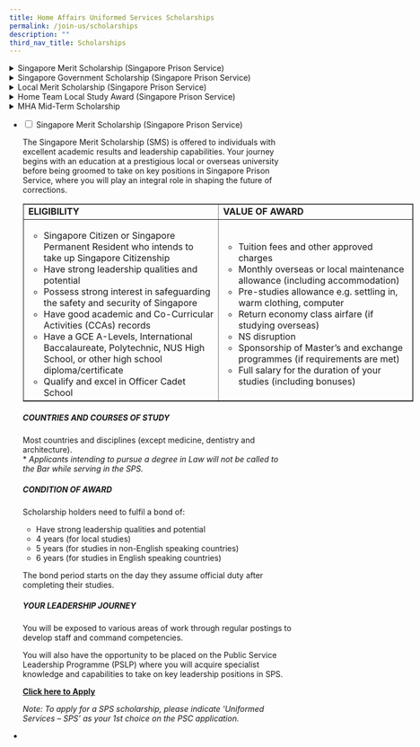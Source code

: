 ```yaml
---
title: Home Affairs Uniformed Services Scholarships
permalink: /join-us/scholarships
description: ""
third_nav_title: Scholarships
---
```

<details class="accordion">
    <summary class="headeraccordion">Singapore Merit Scholarship (Singapore Prison Service)
    </summary>
    <p>&nbsp;</p>
    <div style="text-align:justify;">The Singapore Merit Scholarship (SMS) is offered to individuals with excellent academic results and&nbsp;<span style="background-color:transparent;color:inherit;text-align:inherit;text-transform:inherit;white-space:inherit;word-spacing:normal;caret-color:auto;font-size:inherit;font-weight:400;">leadership capabilities. Your journey begins with an education at a prestigious local or overseas&nbsp;</span>
        <span style="background-color:transparent;color:inherit;text-align:inherit;text-transform:inherit;white-space:inherit;word-spacing:normal;caret-color:auto;font-size:inherit;font-weight:400;">university before being groomed to take on key positions in Singapore Prison Service, where you will&nbsp;</span>
        <span style="background-color:transparent;color:inherit;text-align:inherit;text-transform:inherit;white-space:inherit;word-spacing:normal;caret-color:auto;font-size:inherit;font-weight:400;">play an integral role in shaping the future of corrections.</span>
    </div>
    <p style="text-align:justify;">&nbsp;</p>
    <table>
        <tbody>
            <tr style="height:50%;">
                <td style="width:50%;">
                    <h3>ELIGIBILITY</h3>
                </td>
                <td style="width:50%;">
                    <h3>VALUE OF AWARD</h3>
                </td>
            </tr>
            <tr style="height:50%;">
                <td style="width:50%;">
                    <ul>
                        <li>Singapore Citizen or Singapore Permanent Resident who intends to take up Singapore Citizenship</li>
                        <li>Have strong leadership qualities and potential</li>
                        <li>Possess strong interest in safeguarding the safety and security of Singapore</li>
                        <li>Have good academic and Co-Curricular Activities (CCAs) records</li>
                        <li>Have a GCE A-Levels, International Baccalaureate, Polytechnic, NUS High School, or other high school diploma/certificate</li>
                        <li>Qualify and excel in Officer Cadet School</li>
                    </ul>
                </td>
                <td style="width:50%;">
                    <div></div>
                    <ul>
                        <li>Tuition fees and other approved charges</li>
                        <li>Monthly overseas or local maintenance allowance (including accommodation)</li>
                        <li>Pre-studies allowance e.g. settling in, warm clothing, computer</li>
                        <li>Return economy class airfare (if studying overseas)</li>
                        <li>NS disruption</li>
                        <li>Sponsorship of Master’s and exchange programmes (if requirements are met)</li>
                        <li>Full salary for the duration of your studies (including bonuses)</li>
                    </ul>
                </td>
            </tr>
        </tbody>
    </table><span style="background-color:transparent;color:inherit;font-family:inherit;text-align:inherit;text-transform:inherit;white-space:inherit;word-spacing:normal;caret-color:auto;font-size:inherit;font-weight:400;"></span>
    <h3>COUNTRIES AND COURSES OF STUDY</h3>
    <p dir="ltr">Most countries and disciplines (except medicine, dentistry and architecture).<br>*<em>&nbsp;Applicants intending to pursue a degree in Law will not be called to the Bar while serving in the SPS.</em></p>
    <h3 dir="ltr">CONDITION OF AWARD</h3>
    <p dir="ltr">Scholarship holders need to fulfil a bond of:</p>
    <ul>
        <li>Have strong leadership qualities and potential</li>
        <li>4 years (for local studies)</li>
        <li>5 years (for studies in non-English speaking countries)</li>
        <li>6 years (for studies in English speaking countries)</li>
    </ul>
    <div>
        <p>The bond period starts on the day they assume official duty after completing their studies.</p>
    </div>
    <h3 dir="ltr">YOUR LEADERSHIP JOURNEY</h3>
    <p dir="ltr">You will be exposed to various areas of work through regular postings to develop staff and command competencies.
    </p>
    <p dir="ltr">You will also have the opportunity to be placed on the Public Service Leadership Programme (PSLP) where you will acquire specialist knowledge and capabilities to take on key leadership positions in SPS.
    </p>
    <p><a href="https://www.psc.gov.sg/Scholarships/public-sector-scholarships/browse-by-scholarship/singapore-merit-scholarship-MHA" data-sf-ec-immutable=""><strong>Click here to Apply</strong></a></p>
    <div><em>Note: To apply for a SPS scholarship, please indicate 'Uniformed Services – SPS’ as your 1st choice on the PSC application.</em></div>
    <p>&nbsp;</p>
</details>
<details class="accordion">
    <summary class="headeraccordion">Singapore Government Scholarship (Singapore Prison Service)
    </summary>
    <p>&nbsp;</p>
    <div class="body">
        <p style="text-align:justify;">The Singapore Government Scholarship (SGS) provides highly qualified individuals opportunities to pursue undergraduate studies in top overseas or local universities. Upon graduation, you will embark on an exciting and rewarding career as a Prison
            Officer to transform lives and influence communities towards a society without re-offending. With a SGS, you will be given opportunities to take on leadership positions in the Singapore Prison Service and shape the future of corrections. Mid-term
            scholarship is available.</p>
        <table>
            <tbody>
                <tr style="height:50%;">
                    <td style="width:50%;">
                        <h3>ELIGIBILITY</h3>
                    </td>
                    <td style="width:50%;">
                        <h3>VALUE OF AWARD</h3>
                    </td>
                </tr>
                <tr style="height:50%;">
                    <td style="width:50%;">
                        <ul>
                            <li>Singapore Citizen or Singapore Permanent Resident who intends to take up Singapore Citizenship</li>
                            <li>Have strong leadership qualities and potential</li>
                            <li>Possess strong interest in safeguarding the safety and security of Singapore</li>
                            <li>Have good academic and Co-Curricular Activities (CCAs) records</li>
                            <li>Have a GCE A-Levels, International Baccalaureate, Polytechnic, NUS High School, or other high school diploma/certificate. [Current Undergraduate students (not in final year of studies) with good academic results may also apply.
                                Check out more details on a mid-term scholarship.]</li>
                            <li>Perform well in National Service (for male applicants)</li>
                        </ul>
                    </td>
                    <td style="width:50%;">
                        <ul>
                            <li>Tuition fees and other approved charges</li>
                            <li>Monthly overseas or local maintenance allowance (including accommodation)</li>
                            <li>Pre-studies allowance e.g. settling in, warm clothing, computer</li>
                            <li>Return economy class airfare (if studying overseas)</li>
                            <li>Sponsorship of Master’s and exchange programmes (if requirements are met)</li>
                        </ul>
                    </td>
                </tr>
            </tbody>
        </table>
        <h3>COUNTRIES AND COURSES OF STUDY</h3>
        <p dir="ltr">Most countries and disciplines (except medicine, dentistry and architecture).<br>*&nbsp;<em>Applicants intending to pursue a degree in Law will not be called to the Bar while serving in the SPS.</em></p>
        <h3 dir="ltr">CONDITION OF AWARD</h3>
        <p dir="ltr">Scholarship holders need to fulfil a bond of:&nbsp;</p>
        <ul>
            <li>4 years (for local studies)</li>
            <li>5 years (for studies in non-English speaking countries)</li>
            <li>6 years (for studies in English speaking countries)</li>
        </ul>
        <p dir="ltr">The bond period starts on the day they assume official duty after completing their studies.</p>
        <h3 dir="ltr">YOUR LEADERSHIP JOURNEY</h3>
        <p dir="ltr">You will be exposed to various areas of work through regular postings to develop staff and command competencies.<br><br>You will also have the opportunity to be placed on the Public Service Leadership Programme (PSLP) where you will acquire
            specialist knowledge and capabilities to take on key leadership positions in SPS.</p>
        <p><a href="https://www.psc.gov.sg/Scholarships/public-sector-scholarships/browse-by-scholarship/singapore-government-scholarship-MHA" data-sf-ec-immutable=""></a><a href="https://www.psc.gov.sg/Scholarships/public-sector-scholarships/browse-by-scholarship/singapore-government-scholarship-MHA" data-sf-ec-immutable=""><strong></strong></a><strong><a href="https://www.psc.gov.sg/Scholarships/public-sector-scholarships/browse-by-scholarship/singapore-government-scholarship-MHA" data-sf-ec-immutable="">Click here to Apply&nbsp;</a></strong></p>
        <p><em>Note: To apply for a SPS scholarship, please indicate 'Uniformed Services – SPS’ as your 1st choice on the PSC application.</em></p>
    </div>
</details>
<details class="accordion">
    <summary class="headeraccordion">Local Merit Scholarship (Singapore Prison Service)
    </summary>
    <p>&nbsp;</p>
    <div class="body">
        <p style="text-align:justify;">The Local Merit Scholarship (LMS) provides highly qualified and promising individuals with an undergraduate education at a local university. Upon graduation, you will embark on an exciting and rewarding career as a Prison Officer to transform
            lives and influence communities towards a society without re-offending. With a LMS, you will be given opportunities to take on leadership positions in the Singapore Prison Service and shape the future of corrections. Mid-term scholarship is
            available.</p>
        <table>
            <tbody>
                <tr style="height:50%;">
                    <td style="width:50%;">
                        <h3>ELIGIBILITY</h3>
                    </td>
                    <td style="width:50%;">
                        <h3>VALUE OF AWARD</h3>
                    </td>
                </tr>
                <tr style="height:50%;">
                    <td style="width:50%;">
                        <ul>
                            <li>Singapore Citizen or Singapore Permanent Resident who intends to take up Singapore Citizenship</li>
                            <li>Have strong leadership qualities and potential</li>
                            <li>Possess strong interest in safeguarding the safety and security of Singapore</li>
                            <li>Have good academic and Co-Curricular Activities (CCAs) records</li>
                            <li>Have a GCE A-Levels, International Baccalaureate, Polytechnic, NUS High School, or other high school diploma/certificate. [Current Undergraduate students (not in final year of studies) with good academic results may also apply.
                                Check out more details on a mid-term scholarship.]</li>
                            <li>Perform well in National Service (for male applicants)</li>
                        </ul>
                    </td>
                    <td style="width:50%;">
                        <ul>
                            <li>Tuition fees and other approved charges</li>
                            <li>Monthly local maintenance allowance (including accommodation)</li>
                            <li>Pre-studies allowance e.g. computer</li>
                            <li>Hostel allowance</li>
                            <li>Sponsorship of Master’s and exchange programmes (if requirements are met)<br></li>
                        </ul>
                    </td>
                </tr>
            </tbody>
        </table>
        <h3 dir="ltr">COURSES OF STUDY</h3>
        <p dir="ltr">Most disciplines in local universities (except medicine, dentistry and architecture).<br>*<em>&nbsp;Applicants intending to pursue a degree in Law will not be called to the Bar while serving in the SPS.</em></p>
        <h3 dir="ltr">CONDITION OF AWARD</h3>
        <p dir="ltr">Scholarship holders will be bonded for four years, commencing on the day you assume official duty after completing your studies.</p>
        <h3 dir="ltr">YOUR LEADERSHIP JOURNEY</h3>
        <p dir="ltr">You will be exposed to various areas of work through regular postings to develop staff and command competencies.<br><br>You will also have the opportunity to be placed on the Public Service Leadership Programme (PSLP) where you will acquire
            specialist knowledge and capabilities to take on key leadership positions in SPS.</p>
        <p><a href="https://www.psc.gov.sg/Scholarships/public-sector-scholarships/browse-by-scholarship/singapore-government-scholarship-MHA" data-sf-ec-immutable=""></a><a href="https://www.psc.gov.sg/Scholarships/public-sector-scholarships/browse-by-scholarship/local-merit-scholarship-MHA" data-sf-ec-immutable=""><strong>Click here to Apply&nbsp;</strong></a></p>
        <p><em>Note: To apply for a SPS scholarship, please indicate 'Uniformed Services – SPS’ as your 1st choice on the PSC application.</em></p>
    </div>
</details>
<details class="accordion">
    <summary class="headeraccordion">Home Team Local Study Award (Singapore Prison Service)
    </summary>
    <p>&nbsp;</p>
    <div class="body">
        <p style="text-align:justify;">The Home Team Local Study Award (HTLSA) enables you to pursue a meaningful and rewarding career with the Singapore Prison Service. Upon completion of your undergraduate education at a reputable local university, you will be appointed as Prison
            Officer in the Singapore Prison Service to transform lives and influence communities towards a society without re-offending.</p>
        <table>
            <tbody>
                <tr style="height:50%;">
                    <td style="width:50%;">
                        <h3>ELIGIBILITY</h3>
                    </td>
                    <td style="width:50%;">
                        <h3>VALUE OF AWARD</h3>
                    </td>
                </tr>
                <tr style="height:50%;">
                    <td style="width:50%;">
                        <ul>
                            <li>Singapore Citizen or Singapore Permanent Resident who intends to take up Singapore Citizenship</li>
                            <li>Have strong leadership qualities and potential</li>
                            <li>Possess strong interest in safeguarding the safety and security of Singapore</li>
                            <li>Have good academic and Co-Curricular Activities (CCAs) records</li>
                            <li>Have a GCE A-Levels, International Baccalaureate, Polytechnic, NUS High School, or other high school diploma/certificate. [Current Undergraduate students (not in final year of studies) with good academic results may also apply.
                                Check out more details on a mid-term scholarship.]</li>
                            <li>Perform well in National Service (for male applicants)</li>
                        </ul>
                    </td>
                    <td style="width:50%;">
                        <ul>
                            <li>Tuition fees and other approved charges</li>
                            <li>Monthly local maintenance allowance (including accommodation)</li>
                            <li>Pre-studies allowance e.g. computer</li>
                            <li>Hostel allowance</li>
                            <li>Sponsorship of Master’s and exchange programmes (if requirements are met)</li>
                        </ul>
                    </td>
                </tr>
            </tbody>
        </table>
        <h3>COURSES OF STUDY</h3>
        <div>Most disciplines in local universities (except medicine, dentistry and architecture).</div>
        <div>* <em>Applicants intending to pursue a degree in Law will not be called to the Bar while serving in the SPS.</em></div>
        <div><br></div>
        <h3>CONDITION OF AWARD</h3>
        <div>
            <p>Scholarship holders will be bonded for four years, commencing on the day you assume official duty after completing your studies.</p>
        </div>
        <h3 dir="ltr">YOUR LEADERSHIP JOURNEY</h3>
        <p dir="ltr">You will be exposed to various areas of work through regular postings to develop staff and command competencies.<span style="background-color:transparent;color:inherit;text-align:inherit;text-transform:inherit;white-space:inherit;word-spacing:normal;caret-color:auto;font-size:inherit;font-weight:400;"></span></p>
        <p><a href="https://www.psc.gov.sg/apply-for-scholarships" data-sf-ec-immutable=""><strong>Click here to apply</strong></a></p>
        <p><em>Note: To apply for a SPS scholarship, please indicate 'Uniformed Services – SPS’ as your 1st choice on the PSC application.</em></p>
    </div>
</details>
<details class="accordion">
    <summary class="headeraccordion">MHA Mid-Term Scholarship
    </summary>
    <p>&nbsp;</p>
    <p><span style="background-color:transparent;color:inherit;font-family:inherit;font-size:inherit;text-align:inherit;text-transform:inherit;white-space:inherit;word-spacing:normal;caret-color:auto;font-weight:400;">If you are a current undergraduate with excellent results and an interest in SPS’ mission, you may&nbsp;</span>
        <span style="background-color:transparent;color:inherit;font-family:inherit;font-size:inherit;text-align:inherit;text-transform:inherit;white-space:inherit;word-spacing:normal;caret-color:auto;font-weight:400;">consider applying for a mid-term scholarship.&nbsp;</span>
    </p>
    <div>
        <p><span style="background-color:transparent;color:inherit;text-align:inherit;text-transform:inherit;white-space:inherit;word-spacing:normal;caret-color:auto;font-size:inherit;font-weight:400;"></span><span style="background-color:transparent;color:inherit;text-align:inherit;text-transform:inherit;white-space:inherit;word-spacing:normal;caret-color:auto;font-size:inherit;font-weight:400;">Tuition and compulsory fees you incurred before the award will be back-paid.</span></p>
    </div>
    <div class="body">
        <table>
            <tbody>
                <tr style="height:50%;">
                    <td style="width:50%;">
                        <h3>ELIGIBILITY</h3>
                    </td>
                    <td style="width:50%;">
                        <h3>VALUE OF AWARD</h3>
                    </td>
                </tr>
                <tr style="height:50%;">
                    <td style="width:50%;">
                        <ul>
                            <li>Be pursuing full-time undergraduate studies</li>
                            <li>Be on track for graduation with at least 2nd Upper Honours or equivalent</li>
                            <li>Have completed at least 1 semester and not be in the final year of undergraduate study</li>
                        </ul>
                    </td>
                    <td style="width:50%;">
                        <ul>
                            <li>Tuition fees and other approved charges (Tuition fees and compulsory fees incurred before the award will be back-paid)</li>
                            <li>Monthly overseas or local maintenance allowance</li>
                            <li>Return economy class airfare (if studying overseas)</li>
                            <li>Sponsorship of Master’s and exchange programmes (if requirements are met)</li>
                        </ul>
                    </td>
                </tr>
            </tbody>
        </table>
        <div>
            <div>The scholarships below are available as mid-term scholarships. To find out about eligibility and&nbsp;<span style="background-color:transparent;color:inherit;text-align:inherit;text-transform:inherit;white-space:inherit;word-spacing:normal;caret-color:auto;font-size:inherit;font-weight:400;">terms, visit the individual scholarship pages.</span></div>
            <ul>
                <li>Singapore Government Scholarship (Singapore Prison Service)<br></li>
                <li>Local Merit Scholarship (Singapore Prison Service)<br></li>
                <li>Home Team Local Study Award (Singapore Prison Service)</li>
            </ul>
            <p>To apply for the scholarship, please visit the PSC scholarship portal.</p>
            <p><a href="https://www.mha.gov.sg/careers/scholarships/mha-mid-term-scholarship" data-sf-ec-immutable=""><strong>Click here to apply</strong></a></p>
            <p><em>Note: To apply for a SPS scholarship, please indicate 'Uniformed Services – SPS’ as your 1st choice on the PSC application.</em></p>
        </div>
    </div>
</details>

<img alt="" src="https://www.sps.gov.sg/images/default-source/career-with-us/scholarship-officer.png?sfvrsn=da2af6d3_2">

<ul class="jekyllcodex_accordion">
  <li>
    <input id="accordion1" type="checkbox">
    <label for="accordion1">Singapore Merit Scholarship (Singapore Prison Service)</label>
    <div>
      <p>The Singapore Merit Scholarship (SMS) is offered to individuals with excellent academic results and leadership capabilities. Your journey begins with an education at a prestigious local or overseas university before being groomed to take on key positions in Singapore Prison Service, where you will play an integral role in shaping the future of corrections.
<table border="1" style="border-collapse: collapse; width: 696px;">
<tbody>
<tr>
<td style="width: 344.625px;"><strong>ELIGIBILITY</strong></td>
<td style="width: 344.375px;"><strong>VALUE OF AWARD</strong></td>
</tr>
<tr>
<td style="width: 344.625px;">
<ul>
<li>Singapore Citizen or Singapore Permanent Resident who intends to take up Singapore Citizenship</li>
<li>Have strong leadership qualities and potential</li>
<li>Possess strong interest in safeguarding the safety and security of Singapore</li>
<li>Have good academic and Co-Curricular Activities (CCAs) records</li>
<li>Have a GCE A-Levels, International Baccalaureate, Polytechnic, NUS High School, or other high school diploma/certificate</li>
<li>Qualify and excel in Officer Cadet School</li>
</ul>
</td>
<td style="width: 344.375px;">
<ul>
<li>Tuition fees and other approved charges</li>
<li>Monthly overseas or local maintenance allowance (including accommodation)</li>
<li>Pre-studies allowance e.g. settling in, warm clothing, computer</li>
<li>Return economy class airfare (if studying overseas)</li>
<li>NS disruption</li>
<li>Sponsorship of Master’s and exchange programmes (if requirements are met)</li>
<li>Full salary for the duration of your studies (including bonuses)</li>
</ul>
</td>
</tr>
</tbody>
</table>
</p><h5>COUNTRIES AND COURSES OF STUDY</h5>
<p dir="ltr">Most countries and disciplines (except medicine, dentistry and architecture).<br>*<em>&nbsp;Applicants intending to pursue a degree in Law will not be called to the Bar while serving in the SPS.</em></p>
<h5>CONDITION OF AWARD</h5>
<p dir="ltr">Scholarship holders need to fulfil a bond of:</p>
<ul>
<li>Have strong leadership qualities and potential</li>
<li>4 years (for local studies)</li>
<li>5 years (for studies in non-English speaking countries)</li>
<li>6 years (for studies in English speaking countries)</li>
</ul>
<div>
<p>The bond period starts on the day they assume official duty after completing their studies.</p>
</div>
<h5 dir="ltr">YOUR LEADERSHIP JOURNEY</h5>
<p dir="ltr">You will be exposed to various areas of work through regular postings to develop staff and command competencies.</p>
<p dir="ltr">You will also have the opportunity to be placed on the Public Service Leadership Programme (PSLP) where you will acquire specialist knowledge and capabilities to take on key leadership positions in SPS.</p>
<p><a data-sf-ec-immutable="" href="https://www.psc.gov.sg/Scholarships/public-sector-scholarships/browse-by-scholarship/singapore-merit-scholarship-MHA"><strong>Click here to Apply</strong></a></p>
<div><em>Note: To apply for a SPS scholarship, please indicate 'Uniformed Services – SPS’ as your 1st choice on the PSC application.</em></div>
<p></p>
</div>
	</li>  
  <li></li></ul>